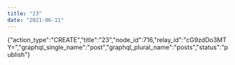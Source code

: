 ```yaml
---
title: "23"
date: "2021-06-11"
---
```


{"action\_type":"CREATE","title":"23","node\_id":716,"relay\_id":"cG9zdDo3MTY=","graphql\_single\_name":"post","graphql\_plural\_name":"posts","status":"publish"}
